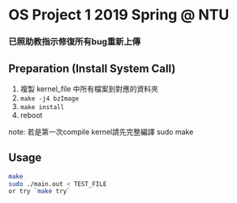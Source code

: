 ﻿# OS Project 1 2019 Spring @ NTU
### 已照助教指示修復所有bug重新上傳

## Preparation (Install System Call)

1. 複製 kernel_file 中所有檔案到對應的資料夾
2. `make -j4 bzImage`
3. `make install`
4. reboot

note: 若是第一次compile kernel請先完整編譯 sudo make

## Usage

```sh
make
sudo ./main.out < TEST_FILE
or try `make try`
```
